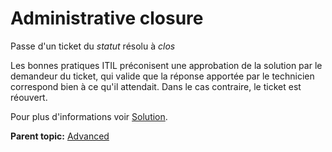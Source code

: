 Administrative closure
======================

Passe d'un ticket du *statut* résolu à *clos*

Les bonnes pratiques ITIL préconisent une approbation de la solution par
le demandeur du ticket, qui valide que la réponse apportée par le
technicien correspond bien à ce qu'il attendait. Dans le cas contraire,
le ticket est réouvert.

Pour plus d'informations voir
[Solution](helpdesk_ticket_solution.html "Solution of a ticket, characteristics and use").

**Parent topic:** [Advanced](../glpi/helpdesk_advanced.html "Advanced")
